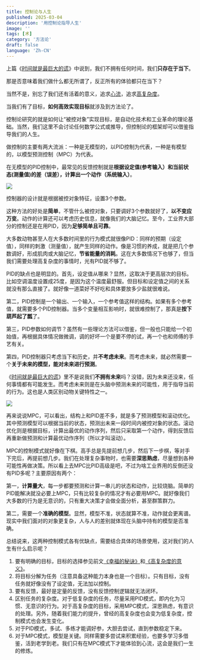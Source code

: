 ```yaml
---
title: 控制论与人生
published: 2025-03-04
description: '用控制论指导人生'
image: ''
tags: [术]
category: '方法论'
draft: false
language: 'Zh-CN'
---
```

上篇《[时间就是最巨大的谎](https://mp.weixin.qq.com/s/r6ujzcmqR3JMjlhwkatoWA)》中说到，我们不拥有任何时间，我们**只存在于当下**。

那是否意味着我们做什么都无所谓了，反正所有的体验都只在当下？

当然不是，别忘了我们还有活着的意义，追求[心流](https://mp.weixin.qq.com/s/Q9FHkf2r3O1HcaBRAvH9-w)，追求[高复杂度](https://mp.weixin.qq.com/s/2bwbrLCY6nWJpjy84W1-vg)。

当我们有了目标，**如何高效实现目标**就涉及到方法论了。

控制论研究的就是如何让“被控对象”实现目标，是自动化技术和工业革命的理论基础。当然，我们这里不会讨论任何数学公式或推导，但控制论的框架却可以借鉴指导我们的人生。

做控制的主要有两大流派：一种是无模型的，以PID控制为代表，一种是有模型的，以模型预测控制（MPC）为代表。

在无模型的PID控制中，最常见的反馈控制就是**根据设定值(参考输入）和当前状态(测量值)的差（误差），计算出一个动作（系统输入）**。

![](https://i-blog.csdnimg.cn/blog_migrate/57b36decf14942bbcf35b4dae8503351.png)

控制器的设计就是根据被控对象特征，设置3个参数。

这种方法的好处是**简单**，不管什么被控对象，只要调好3个参数就好了，**以不变应万变**。动作的计算还可以考虑历史信息，就像我们的大脑记忆。至今，工业界大部分的控制还是在用PID，因为**足够简单且可靠**。

大多数动物甚至人在大多数时间里的行为模式就很像PID：同样的预期（设定值），同样的刺激（测量值），就产生同样的动作。像是习惯的养成，就是把几个参数调好，形成肌肉或大脑记忆，**节省能量的消耗**。这在大多数情况下也够了，但当我们需要处理高复杂度的事情时，光有PID就不够了。

PID的缺点也是明显的。首先，设定值从哪来？显然，这取决于更高层次的目标。比如空调温度设置成25度，是因为这个温度最舒服。但目标和设定值之间的关系就没有那么直接了。就好像一道菜好不好吃和具体要放多少盐就很难说。

第二，PID控制是一个输出、一个输入，一个参考值这样的结构。如果有多个参考值，就需要多个PID控制器。当多个变量相互影响时，就很难控制了，那真是**按下葫芦起了瓢**了。

第三，PID参数如何调节？虽然有一些理论方法可以借鉴，但一般也只能给一个初始值，再根据具体情况做微调，调的好坏一个是要不停的试，再一个也和师傅的手艺有关。

第四，PID控制器只考虑当下和历史，并**不考虑未来**。而考虑未来，就必然需要一个**关于未来的模型，能对未来进行预测**。

《[时间就是最巨大的谎](https://mp.weixin.qq.com/s/r6ujzcmqR3JMjlhwkatoWA)》里不是说我们**不拥有未来**吗？没错，因为未来还没来，任何事情都有可能发生。而考虑未来则是在头脑中预测未来的可能性，用于指导当前的行为。这也是人类区别动物关键特性之一。

![](https://img2018.cnblogs.com/blog/1700516/201906/1700516-20190627111201350-1138309366.png)

再来说说MPC，可以看出，结构上和PID差不多，就是多了预测模型和滚动优化。其中预测模型可以根据当前的状态，预测出未来一段时间内被控对象的状态。滚动优化则是根据目标，计算出最优的动作序列，然后只采取第一个动作，得到反馈后再重新做预测和计算最优动作序列（所以才叫滚动）。

MPC的控制模式就好像在下棋。高手总是先提前想几步，然后下一步棋，等对手下完后，再提前想几步。我们在处理复杂事物时，也需要**深思熟虑**，尽量想到各种可能性再做决策。所以看上去MPC比PID高级是吧，不过为啥工业界用的反倒还没有PID多呢？主要原因有两个：

第一，**计算量大**，每一步都要预测和计算一串儿的状态和动作，比较烧脑。简单的PID能解决就没必要上MPC，只有比较复杂的情况才有必要用MPC。就好像我们大多数的行为是无意识的，只有重大决策才会做全面分析，甚至群策群力。

第二，需要一个**准确的模型**。显然，模型不准，状态就算不准，动作就会更离谱。现实中我们面对的对象更复杂，人与人的差别就体现在头脑中持有的模型是否准确。

总结说来，这两种控制模式各有优缺点，需要结合具体的场景使用，这对我们的人生有什么启示呢？

1. 要有明确的目标，目标的选择参见前文[《幸福的秘诀》](https://mp.weixin.qq.com/s/Q9FHkf2r3O1HcaBRAvH9-w)和[《高复杂度的意义》](https://mp.weixin.qq.com/s/2bwbrLCY6nWJpjy84W1-vg)。
2. 将目标分解为任务（注意具备这种能力本身也是一个目标）。只有目标，没有任务就好像没有了设定值，无法加以控制。
3. 要有反馈，最好是定量的反馈，没有反馈控制逻辑就无法闭环。
4. 区别任务的复杂度。对于低复杂度的任务，尽量采用PID模式，即内化为习惯、无意识的行为。对于高复杂度的目标，采用MPC模式，深思熟虑，有意识的处理。另外，随着我们能力的提升，曾经的高复杂度也会变为低复杂度，控制模式也会发生变化。
5. 对于PID模式，多试、多练才能调好参，大胆去尝试，直到参数稳定下来。
6. 对于MPC模式，模型是关键。同样需要多尝试来积累经验，也要多学习多借鉴，活到老学到老。我们只有在MPC模式下才能体验到心流，这会是我们一生的修炼。
